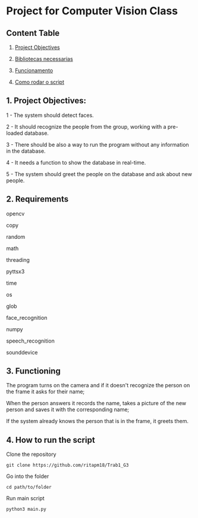 
# Project for Computer Vision Class


## Content Table

1. [Project Objectives](#objectives)

2. [Bibliotecas necessarias](#libraries)

3. [Funcionamento](#functioning)

4. [Como rodar o script](#run)


<a name="objectives"></a>
## 1. Project Objectives:

1 - The system should detect faces. 

2 - It should recognize the people from the group, working with a pre-loaded database. 

3 - There should be also a way to run the program without any information in the database.

4 - It needs a function to show the database in real-time.

5 - The system should greet the people on the database and ask about new people.


<a name="libraries"></a>
## 2. Requirements

opencv

copy

random

math

threading

pyttsx3

time

os

glob

face_recognition

numpy

speech_recognition

sounddevice


<a name="functioning"></a>
## 3. Functioning

The program turns on the camera and if it doesn't recognize the person on the frame it asks for their name;

When the person answers it records the name, takes a picture of the new person and saves it with the corresponding name;

If the system already knows the person that is in the frame, it greets them.


<a name="run"></a>
## 4. How to run the script

Clone the repository

 ```
git clone https://github.com/ritapm18/Trab1_G3
 ```

Go into the folder

 ```
cd path/to/folder
 ```

Run main script

 ```
python3 main.py
 ```
